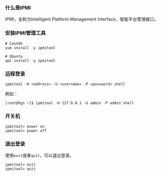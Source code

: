 ### 什么是IPMI

IPMI，全称为Intelligent Platform Management Interface，智能平台管理接口。

### 安装IPMI管理工具

```shell
# CentOS
yum install -y ipmitool

# Ubuntu
apt install -y ipmitool
```

### 远程登录

```shell
ipmitool -H <address> -U <username> -P <password> shell
```

例如：

```shell
[root@hgs ~]$ ipmitool -H 127.0.0.1 -U admin -P admin shell
```

### 开关机

```shell
ipmitool> power on
ipmitool> power off
```

### 退出登录

使用`exit`或者`quit`，可以退出登录。

```shell
ipmitool> exit
ipmitool> quit
```

